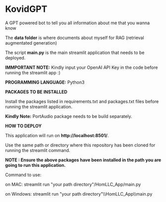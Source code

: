# KovidGPT
A GPT powered bot to tell you all information about me that you wanna know

The **data folder** is where documents about myself for RAG (retrieval augmentated generation)


The script **main.py** is the main streamlit application that needs to be deployed.

**IMMPORTANT NOTE:** Kindly input your OpenAI API Key in the code before running the streamlit app :)

**PROGRAMMING LANGUAGE:**
Python3

**PACKAGES TO BE INSTALLED**

Install the packages listed in requirements.txt and packages.txt files before running the streamlit application.

**Kindly Note:** PortAudio package needs to be build separately.

**HOW TO DEPLOY**

This application will run on **http://localhost:8501/**.

Use the same path or directory where this repository has been cloned for running the streamlit command.

**NOTE : Ensure the above packages have been installed in the path you are going to run this application.**

Command to use:

on MAC:
streamlit run "your path directory"/HomLLC_App/main.py

on Windows:
streamlit run "your path directory"\\\HomLLC_App\\\main.py
